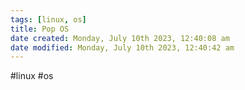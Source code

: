 ```yaml
---
tags: [linux, os]
title: Pop OS
date created: Monday, July 10th 2023, 12:40:08 am
date modified: Monday, July 10th 2023, 12:40:42 am
---
```

#linux #os